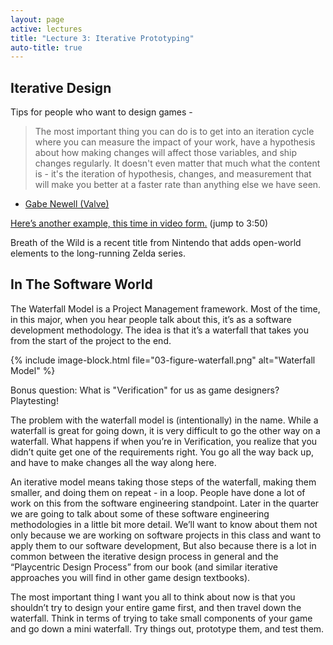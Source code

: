 ```yaml
---
layout: page
active: lectures
title: "Lecture 3: Iterative Prototyping"
auto-title: true
---
```


## Iterative Design

Tips for people who want to design games -

> The most important thing you can do is to get into an iteration cycle where you can measure the impact of your work,
> have a hypothesis about how making changes will affect those variables, and ship changes regularly.
> It doesn't even matter that much what the content is -
> it's the iteration of hypothesis, changes, and measurement that will make you better at a faster rate than anything else we have seen.

- [Gabe Newell (Valve)](https://www.reddit.com/r/The_Gaben/comments/5olhj4/hi_im_gabe_newell_ama/dck7rqk/?context=3)

[Here’s another example, this time in video form.](https://www.youtube.com/watch?v=30jGWna4-Ns&t=3m50s)
(jump to 3:50)

Breath of the Wild is a recent title from Nintendo that adds open-world elements to the long-running Zelda series.



## In The Software World

The Waterfall Model is a Project Management framework.
Most of the time, in this major, when you hear people talk about this, it’s as a software development methodology.
The idea is that it’s a waterfall that takes you from the start of the project to the end.

{% include image-block.html file="03-figure-waterfall.png" alt="Waterfall Model" %}

Bonus question: What is "Verification" for us as game designers? Playtesting!

The problem with the waterfall model is (intentionally) in the name.
While a waterfall is great for going down, it is very difficult to go the other way on a waterfall.
What happens if when you’re in Verification, you realize that you didn’t quite get one of the requirements right.
You go all the way back up, and have to make changes all the way along here.


An iterative model means taking those steps of the waterfall, making them smaller, and doing them on repeat - in a loop.
People have done a lot of work on this from the software engineering standpoint.
Later in the quarter we are going to talk about some of these software engineering methodologies in a little bit more detail.
We’ll want to know about them not only because we are working on software projects in this class and want to apply them to our software development,
But also because there is a lot in common between the iterative design process in general and the “Playcentric Design Process” from our book (and similar iterative approaches you will find in other game design textbooks).

The most important thing I want you all to think about now is that you shouldn’t try to design your entire game first, and then travel down the waterfall.
Think in terms of trying to take small components of your game and go down a mini waterfall.
Try things out, prototype them, and test them.
